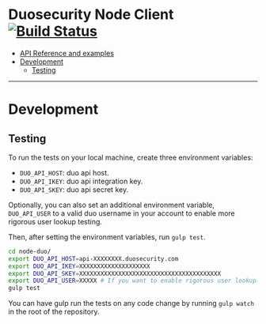 # Duosecurity Node Client [![Build Status](https://travis-ci.org/BYU-OIT/node-duo-api.svg?branch=master)](https://travis-ci.org/BYU-OIT/node-duo-api)

- [API Reference and examples](API.md)
- [Development](#development)
  - [Testing](#testing)

---

# Development

## Testing
To run the tests on your local machine, create three environment variables:
 
- `DUO_API_HOST`: duo api host. 
- `DUO_API_IKEY`: duo api integration key.
- `DUO_API_SKEY`: duo api secret key.

Optionally, you can also set an additional environment variable, `DUO_API_USER` to a valid duo username in your account to enable more rigorous user lookup testing.

Then, after setting the environment variables, run `gulp test`.

```bash
cd node-duo/
export DUO_API_HOST=api-XXXXXXXX.duosecurity.com
export DUO_API_IKEY=XXXXXXXXXXXXXXXXXXXX
export DUO_API_SKEY=XXXXXXXXXXXXXXXXXXXXXXXXXXXXXXXXXXXXXXXX
export DUO_API_USER=XXXXX # If you want to enable rigorous user lookup testing.
gulp test
```

You can have gulp run the tests on any code change by running `gulp watch` in the root of the repository.

